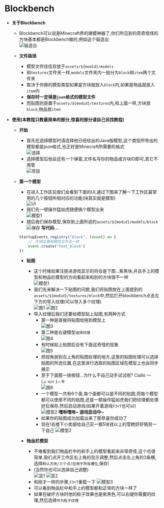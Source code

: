 # **Blockbench**
* **关于Blockbench**
  * Blockbench可以说是Minecraft界的建模神器了,你们所见到的奇奇怪怪的方块基本都是Blockbench做的,例如这个锻造台  
  ![锻造台](/GitBook/images/blockbench/smithing_table.png)

  * **文件路径**
    * 模型文件往往存放于`assets/${modid}/models`
    * 和`textures`文件夹一样,`models`文件夹内一般分为`block`和`item`两个文件夹
    * 取决于你做的模型类型如果是方块就放入`block`内,如果是物品就放入`item`内
    * **保存时一定得是`json`格式的模型文件**
    * 而贴图则是置于`assets/${modid}/textures`内,和上面一样,方块放`block`,物品放`item`

* **使用(本教程只教最简单的部分,惊喜的部分请自己另找教程)**
  * **开始** 
    * 首先在选择模型时请选择他已经给出的Java版模型,这个类型所导出的模型都是json格式,也正好是Minecraft所需要的格式  
  ![选择](/GitBook/images/blockbench/menu.png)
    * 选择模型后他会还有一个弹窗,文件名写你的物品或方块ID即可,其它不用管  
  ![项目](/GitBook/images/blockbench/project.png)

  * **第一个模型**
    * 在进入工作区后我们会看到下面的UI,通过下图来了解一下工作区最常用的几个按钮所相对应的功能(块其实就是模型)  
  ![UI](/GitBook/images/blockbench/ui.png)
    * 我们先一顿操作猛如虎随便搞个模型出来  
  ![模型1](/GitBook/images/blockbench/model_1.png)
    * 随后我们保存模型,保存到上面所说的`assets/${modid}/models/block`  
  ![保存](/GitBook/images/blockbench/save.png)
    **写代码...**
    ```js
	StartupEvents.registry("block", (event) => {
		// 方块ID要和模型文件名一样
		event.create("test_block")
    })
	```

    * **贴图**
      * 这个时候如果注册进游戏显示的将会是下图...紫黑块,并且手上的模型和物品栏模型的方向看起来和别的方块很不一样  
	  ![模型1](/GitBook/images/blockbench/game/model_1.png)
	  * 我们先来解决一下贴图的问题,我们将贴图放在上面提到的`assets/${modid}/textures/block`中,然后打开blockbench点击左下方的导入纹理(可以导入多个纹理)  
	  ![图1](/GitBook/images/blockbench/textures/textures_1.png)
	  ![图2](/GitBook/images/blockbench/textures/textures_2.png)
	  * 导入纹理后我们还要给模型贴上贴图,有两种方式
	    * 第一种是直接将贴图给拖到模型上  
		![图3](/GitBook/images/blockbench/textures/textures_3.png)
		* 第二种是右键模型`选择纹理`  
		![图4](/GitBook/images/blockbench/textures/textures_4.png)
		* 有时候贴上贴图后会有下面这奇怪的现象  
		![图5](/GitBook/images/blockbench/textures/textures_5.png)
		* 把视角放到左上角的贴图处理的地方,这里的贴图处理可以选择贴图的所选位置,在这里进行选取的贴图区域在模型上也会同步展示
		* 至于下面那一排按钮...为什么不自己动手试试呢?
		Ciallo ～(∠·ω< )⌒☆  
		![图6](/GitBook/images/blockbench/textures/textures_6.png)
		* 一个模型一共有6个面,每个面都可以是不同的贴图,而每个模型都可以使用不同的贴图,还是一顿操作猛如虎我们把纹理都处理好后保存,然后启动游戏(如果开着游戏`F3+T`也可以)  
        ![模型2](/GitBook/images/blockbench/model_2.png)
		**嘿咻嘿咻~ 游戏启动中~**
		* 如果你的贴图成功加载出来了那恭喜你成功了
		* 现在!去楼下小卖部给自己买一根5块钱以上的雪糕好好犒劳一下自己
		![模型2](/GitBook/images/blockbench/game/model_2.png)

	* **物品栏模型**
	  * 不难看到我们物品栏中的和手上的模型看起来非常奇怪,这个也很简单,我们点开工作区右上角的显示调整,然后点击左上角的3条横,选择`默认方块/三个点/应用于所有槽位`,保存!
	  * (当然你也可以选择自己调整)  
	  ![显1](/GitBook/images/blockbench/display_1.png)
	  ![显2](/GitBook/images/blockbench/display_2.png)
	  * 和刚才一样的步骤,`F3+T`重载一下
	  ![模型3](/GitBook/images/blockbench/game/model_3.png)
	  * 可以看到物品栏中和手上的模型都和正常的方块一样了
	  * 如果在破坏方块时他的粒子效果也是紫黑色,可以右键你需要的纹理,然后选择`作为粒子纹理`